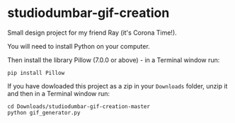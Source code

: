 # studiodumbar-gif-creation

Small design project for my friend Ray (it's Corona Time!).

You will need to install Python on your computer.

Then install the library Pillow (7.0.0 or above) - in a Terminal window run:
```
pip install Pillow
```

If you have dowloaded this project as a zip in your ```Downloads``` folder, unzip it and then in a Terminal window run:
```
cd Downloads/studiodumbar-gif-creation-master
python gif_generator.py
```
